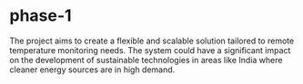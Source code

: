 # phase-1
The project aims to create a flexible and scalable solution tailored to remote temperature monitoring needs. The system could have a significant impact on the development of sustainable technologies in areas like India where cleaner energy sources are in high demand.
